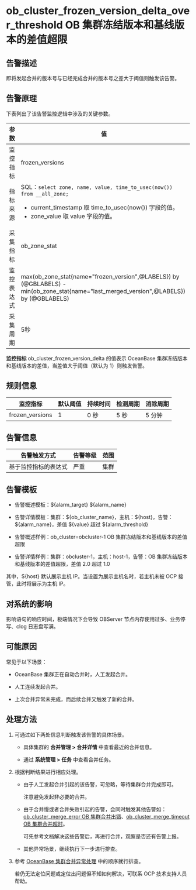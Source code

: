 # ob_cluster_frozen_version_delta_over_threshold OB 集群冻结版本和基线版本的差值超限

## 告警描述

即将发起合并的版本号与已经完成合并的版本号之差大于阈值则触发该告警。

## 告警原理

下表列出了该告警监控逻辑中涉及的关键参数。

|  参数   |                                                   值                                                    |
|-------|----------------------------------------------------------------------------------------------------------------------------------------------------------------------------------------------------------------------------------------------------------------------------------------------------------------------------|
| 监控指标  | frozen_versions                   |
| 指标来源  | SQL：`select zone, name, value, time_to_usec(now()) from __all_zone;` </br>  <ul><li>current_timestamp 取 time_to_usec(now()) 字段的值。</li><li>   zone_value 取 value 字段的值。</li></ul>    |
| 采集指标  |  ob_zone_stat            |
| 监控表达式 | max(ob_zone_stat{name="frozen_version",@LABELS}) by (@GBLABELS) - min(ob_zone_stat{name="last_merged_version",@LABELS}) by (@GBLABELS)                                           |
| 采集周期  | 5秒                                               |

**监控指标** ob_cluster_frozen_version_delta 的值表示 OceanBase 集群冻结版本和基线版本的差值，当差值大于阈值（默认为 1）则触发告警。

## 规则信息

|              监控指标               | 默认阈值 | 持续时间 | 检测周期 | 消除周期 |
|---------------------------------|------|------|------|------|
| frozen_versions | 1    | 0 秒  | 5 秒 | 5 分钟 |

## 告警信息

|   告警触发方式   | 告警等级 | 范围 |
|------------|------|----|
| 基于监控指标的表达式 | 严重   | 集群 |

## 告警模板

* 告警概述模板：\${alarm_target} ${alarm_name}

* 告警详情模板：集群：\${ob_cluster_name}，主机：\${host}，告警：\${alarm_name}，差值 \${value} 超过 ${alarm_threshold}

* 告警概述样例：ob_cluster=obcluster-1 OB 集群冻结版本和基线版本的差值超限

* 告警详情样例：集群：obcluster-1，主机：host-1，告警：OB 集群冻结版本和基线版本的差值超限，差值 2.0 超过 1.0
  
其中，${host} 默认展示主机 IP。当设置为展示主机名时，若主机未被 OCP 接管，此时将展示为主机 IP。

## 对系统的影响

影响语句的响应时间，极端情况下会导致 OBServer 节点内存使用过多、业务停写、clog 日志盘写满。

## 可能原因

常见于以下场景：

* OceanBase 集群正在自动合并时，人工发起合并。

* 人工连续发起合并。

* 上次合并异常未完成，而后续合并又触发了新的合并。

## 处理方法

1. 可通过如下两处信息判断触发该告警的具体场景。

   * 具体集群的 **合并管理 \> 合并详情** 中查看最近的合并信息。

   * 通过 **系统管理 \> 任务** 中查看合并任务。

2. 根据判断结果进行相应处理。

   * 由于人工发起合并引起的该告警，可忽略，等待集群合并完成即可。

     注意避免发起非必要的合并。

   * 由于合并慢或者合并失败引起的告警，会同时触发其他告警如：[ob_cluster_merge_error OB 集群合并出错](../200.ob-alert/700.ob_cluster_merge_error.md)、[ob_cluster_merge_timeout OB 集群合并超时](../200.ob-alert/800.ob_cluster_merge_timeout.md)。

     可先参考文档解决这些告警后，再进行合并，观察是否还有告警上报。

   * 其他异常场景，继续执行下一步进行排查。

3. 参考 [OceanBase 集群合并异常处理](../500.appendix/100.exception-handling-for-oceanbase-cluster-compactio.md) 中的顺序就行排查。

    若仍无法定位问题或定位出问题但不知如何解决，可联系 OCP 技术支持人员帮助。
